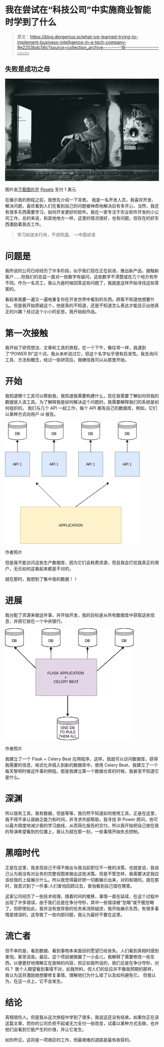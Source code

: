 # 我在尝试在“科技公司”中实施商业智能时学到了什么

> 原文：<https://blog.devgenius.io/what-ive-learned-trying-to-implement-business-intelligence-in-a-tech-company-9e2203bdc56c?source=collection_archive---------18----------------------->

## 失败是成功之母

![](img/6d36a9e8e6e06e9953bee7ac273f3e40.png)

图片由[下载图片在](https://www.pexels.com/pt-br/foto/depressao-estresse-falha-fracasso-48566/) [Pexels](https://www.pexels.com/pt-br/foto/depressao-estresse-falha-fracasso-48566/) 支付 1 美元

在展示我的旅程之前，我想先介绍一下背景。
我是一名开发人员，我喜欢开发、解决问题，喜欢看到人们在看到自己的问题被神奇地解决后有多开心，当然，我还有很多东西需要学习，如何开发更好的软件。我在一家专注于农业软件开发的小公司工作，总的来说，和其他地方一样，这里的情况很好，也有问题，但存在的好东西激励着我去工作。

> 学习如逆水行舟，不进则退。
> —中国谚语

# 问题是

我所说的公司已经经历了许多阶段，似乎我们现在正在前进，推出新产品，接触新客户……但我们的总监一直对一些数字有疑问，这些数字不清楚或在几个地方有所不同。作为一名员工，我认为是时候回答这些问题了，我就是这样开始寻找这些答案的。

看起来我要一遍又一遍地重复你在开发世界中看到的东西。顾客不知道他想要什么。但是我开始质疑这个，他是真的不知道，还是不知道怎么表达才能显示出他真正的兴趣？经过这个小小的反思，我开始贴作品。

# 第一次接触

我开始了研究想法、文章和工具的旅程，在一个下午，像往常一样，我遇到了“POWER BI”这个词，我从未听说过它，但这个名字似乎很有启发性。我去询问工具、方法和概念，经过一些研究后，我确信我可以从那里开始。

# 开始

我知道哪个工具可以帮助我，我知道我需要构建什么，现在我需要了解如何将我的数据放入该工具。为了解释我是如何解决这个问题的，我需要解释我们的系统是如何组织的。
我们与几个 API 一起工作，每个 API 都有自己的数据库，例如，它们以某种方式向用户 id 报告。

![](img/c7df966f1b219fcd296ea5927c4b75d3.png)

作者照片

但是我不能访问这些生产数据库，因为它们会耗费资源，而且我会打扰我真正的用户，无论如何这看起来都是不对的。

就在那时，我想到了集中我的数据！！

# 进展

我分配了资源来做这件事，并开始开发，我的目标是从所有数据库中获取这些信息，并把它放在一个中央银行。

![](img/8d8fb6049fe7f9ff18f55118b4ae6d0a.png)

作者照片

我建立了一个 Flask + Celery Beat 应用程序，这样，我就可以访问数据库，获得我需要的信息，格式化并插入到新的数据库中，使用 Celery Beat，我建立了一个每天黎明时做这件事的例程。那是我建立第一个数据仓库的时候，我甚至不知道它是什么。

# 深渊

所以我有工具，我有数据，但是等等，我仍然不知道如何使用工具，正是在这里，我不得不承认我缺乏能力和时间，并寻求外部帮助，我寻找 BI Power 顾问，他可以最大限度地减少我的学习曲线，从而简化报告的交付。所以我开始把自己放在我的导演希望看到的位置上，我认为就在那一刻，一些事情开始失去控制。

# 黑暗时代

正是在这里，我发现自己不得不做出与我当前职位不一致的决策，也就是说，我自己认为我没有对业务的完整视图来做出这些决策。但是不管怎样，我需要决定我应该给我的上级展示什么。所以我觉得最好把一切都展示出来，对的和错的。就在那时，我意识到了一件事:人们害怕回顾过去，害怕看到自己错在哪里。

这家公司经历了一些技术经理，随着时间的推移，事情一直在延续，在这个过程中出现了许多错误，由于我们总是在争分夺秒，其中一些错误被“忽略”或干脆忽略了。但即使如此，我并没有放弃我的任务来消除疑虑，我开始展示东西，有很多事情是错误的，这导致了一些内部问题，我认为最好不要在这里。

# 流亡者

但不幸的是，看到数据、看到事物本来面目的愿望已经丧失。人们看到真相时感到害怕，甚至沮丧。最后，这个项目被搁置了一小会儿，我解释了需要修改一些东西，以便更好地理解正在放映的内容，但正如我所说的，我们总是在争分夺秒，对吗？
我个人期望看到事情不对，如我所料，但人们的反应并不像我预期的那样，我认为这将激励她想要修复事情，理解他们为什么错了以及如何避免它。
但我认为，在这一点上，它不会发生。

# 结论

真相很伤人。但是我从这次旅程中学到了很多，我说这还没有结束。如果你正在读这篇文章，而你的公司负担不起或无力支付一些改变，试着以某种方式去做，也许他们会看到它能产生的价值，并让它发生。

如你所见，这将是一项艰巨的工作，但最艰难的道路是最有收获的。